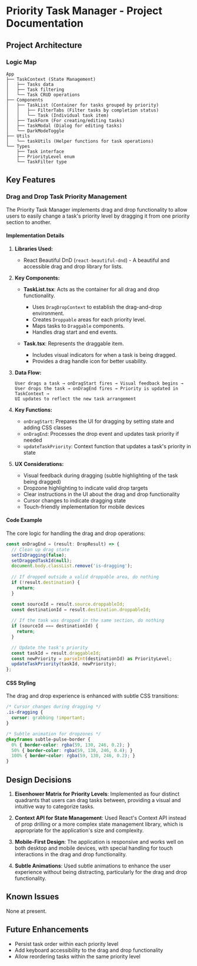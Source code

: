 # Priority Task Manager - Project Documentation

## Project Architecture

### Logic Map

```
App
├── TaskContext (State Management)
│   ├── Tasks data
│   ├── Task filtering
│   └── Task CRUD operations
├── Components
│   ├── TaskList (Container for tasks grouped by priority)
│   │   ├── FilterTabs (Filter tasks by completion status)
│   │   └── Task (Individual task item)
│   ├── TaskForm (For creating/editing tasks)
│   ├── TaskModal (Dialog for editing tasks)
│   └── DarkModeToggle
├── Utils
│   └── taskUtils (Helper functions for task operations)
└── Types
    ├── Task interface
    ├── PriorityLevel enum
    └── TaskFilter type
```

## Key Features

### Drag and Drop Task Priority Management

The Priority Task Manager implements drag and drop functionality to allow users to easily change a task's priority level by dragging it from one priority section to another.

#### Implementation Details

1. **Libraries Used:**
   - React Beautiful DnD (`react-beautiful-dnd`) - A beautiful and accessible drag and drop library for lists.

2. **Key Components:**

   - **TaskList.tsx**: Acts as the container for all drag and drop functionality.
     - Uses `DragDropContext` to establish the drag-and-drop environment.
     - Creates `Droppable` areas for each priority level.
     - Maps tasks to `Draggable` components.
     - Handles drag start and end events.

   - **Task.tsx**: Represents the draggable item.
     - Includes visual indicators for when a task is being dragged.
     - Provides a drag handle icon for better usability.

3. **Data Flow:**

   ```
   User drags a task → onDragStart fires → Visual feedback begins → 
   User drops the task → onDragEnd fires → Priority is updated in TaskContext → 
   UI updates to reflect the new task arrangement
   ```

4. **Key Functions:**

   - `onDragStart`: Prepares the UI for dragging by setting state and adding CSS classes
   - `onDragEnd`: Processes the drop event and updates task priority if needed
   - `updateTaskPriority`: Context function that updates a task's priority in state

5. **UX Considerations:**

   - Visual feedback during dragging (subtle highlighting of the task being dragged)
   - Dropzone highlighting to indicate valid drop targets
   - Clear instructions in the UI about the drag and drop functionality
   - Cursor changes to indicate dragging state
   - Touch-friendly implementation for mobile devices

#### Code Example

The core logic for handling the drag and drop operations:

```typescript
const onDragEnd = (result: DropResult) => {
  // Clean up drag state
  setIsDragging(false);
  setDraggedTaskId(null);
  document.body.classList.remove('is-dragging');
  
  // If dropped outside a valid droppable area, do nothing
  if (!result.destination) {
    return;
  }

  const sourceId = result.source.droppableId;
  const destinationId = result.destination.droppableId;
  
  // If the task was dropped in the same section, do nothing
  if (sourceId === destinationId) {
    return;
  }

  // Update the task's priority
  const taskId = result.draggableId;
  const newPriority = parseInt(destinationId) as PriorityLevel;
  updateTaskPriority(taskId, newPriority);
};
```

#### CSS Styling

The drag and drop experience is enhanced with subtle CSS transitions:

```css
/* Cursor changes during dragging */
.is-dragging {
  cursor: grabbing !important;
}

/* Subtle animation for dropzones */
@keyframes subtle-pulse-border {
  0% { border-color: rgba(59, 130, 246, 0.2); }
  50% { border-color: rgba(59, 130, 246, 0.4); }
  100% { border-color: rgba(59, 130, 246, 0.2); }
}
```

## Design Decisions

1. **Eisenhower Matrix for Priority Levels**: Implemented as four distinct quadrants that users can drag tasks between, providing a visual and intuitive way to categorize tasks.

2. **Context API for State Management**: Used React's Context API instead of prop drilling or a more complex state management library, which is appropriate for the application's size and complexity.

3. **Mobile-First Design**: The application is responsive and works well on both desktop and mobile devices, with special handling for touch interactions in the drag and drop functionality.

4. **Subtle Animations**: Used subtle animations to enhance the user experience without being distracting, particularly for the drag and drop functionality.

## Known Issues

None at present.

## Future Enhancements

- Persist task order within each priority level
- Add keyboard accessibility to the drag and drop functionality
- Allow reordering tasks within the same priority level
